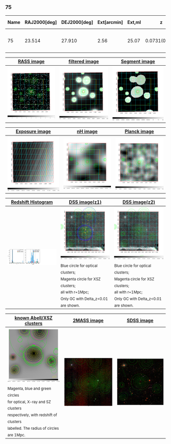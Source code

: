 <div STYLE="page-break-after: always;"></div>

### 75

|Name|RAJ2000[deg]|DEJ2000[deg] |Ext[arcmin]| Ext,ml | z | z_src| C|GC(XSZ,Delta_z<0.01)| GC(OPT,Delta_z<0.01)|GC| R_sig[arcmin] | R500[arcmin] | R500[Mpc]| CRsig[c/s] | CR500[c/s] |L500[1E44 erg/s]|F500[1E-12 erg/s/cm^2]| M500[1E14 Msun]|Tx[keV]|Cnt_sig|Beta|Rc[arcmin]|Comment|Alias|
|---|---|---|---|---|---|------|---|--------|---------|----------|---|---|---|---|---|---|---|---|---|---|---|---|---|---|
|75| 23.514| 27.910| 2.56| 25.07| 0.0731(0.005)| z1, z_xsz| B| F20, SPI| N, RM, W| F20, N, SPI, W| 6.850| 8.192| 0.684| 0.087(0.031)| 0.090(0.032)| 0.196(0.041)| 1.503(0.311)| 0.97(0.10)| 2.15(0.14)| 33.5| 0.866(-0.139+0.095)| 3.963(-0.890+0.732)| -| t103|

|[RASS image](../image/75/75_img.pdf)|[filtered image](../image/75/75_fil.pdf)|[Segment image](../image/75/75_seg.pdf)|
|-------------------|--------------------|-------------------|
| <img src="../image/75/75_img.png" width="300">  | <img src="../image/75/75_fil.png" width="300">   | <img src="../image/75/75_seg.png" width="300">  |

|[Exposure image](../image/75/75_mex.pdf)| [nH image](../image/75/75_nh.pdf)| [Planck image](../image/75/75_p.pdf)|
|-------------------|--------------------|-------------------|
|<img src="../image/75/75_mex.png" width="300">   | <img src="../image/75/75_nh.png" width="300">    | <img src="../image/75/75_p.png" width="300"> |

|[Redshift Histogram](../image/75/75_zg.pdf) | [DSS image(z1)](../image/75/75_dss_z1.pdf)      |  [DSS image(z2)](../image/75/75_dss_z2.pdf)    |
|-------------------|--------------------|-------------------|
|<img src="../image/75/75_zg.png" width="300"> |<img src="../image/75/75_dss_z1.png" width="300"> <sub><br>Blue circle for optical clusters; <br>Magenta circle for XSZ clusters; <br>all with r=1Mpc; <br>Only GC with Delta_z<0.01 are shown. </sub>| <img src="../image/75/75_dss_z2.png" width="300"><sub><br>Blue circle for optical clusters; <br>Magenta circle for XSZ clusters; <br>all with r=1Mpc; <br>Only GC with Delta_z<0.01 are shown. </sub> |

|[known Abell/XSZ clusters](../image/75/75_gc.pdf) | [2MASS image](../image/75/75_2mass.pdf)      |[SDSS image](../image/75/75_sdss.pdf)   |
|-------------------|-------------------|-------------------|
|<img src=../image/75/75_gc.png width="300"> <br><sub>Magenta, blue and green circles <br>for optical, X-ray and SZ clusters <br>respectively, with redshift of clusters <br>labelled. The radius of circles <br>are 1Mpc.</sub>|<img src="../image/75/75_2mass.png" width="300">  | <img src="../image/75/75_sdss.png" width="300">  |




